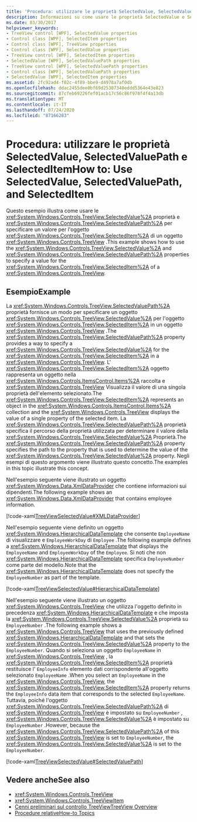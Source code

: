 ```yaml
---
title: 'Procedura: utilizzare le proprietà SelectedValue, SelectedValuePath e SelectedItem'
description: Informazioni su come usare le proprietà SelectedValue e SelectedValuePath per specificare un valore per l'oggetto SelectedItem di un Windows Presentation Foundation TreeView.
ms.date: 03/30/2017
helpviewer_keywords:
- TreeView control [WPF], SelectedValue properties
- Control class [WPF], SelectedItem properties
- Control class [WPF], TreeView properties
- Control class [WPF], SelectedValue properties
- TreeView control [WPF], SelectedItem properties
- SelectedValue [WPF], SelectedValuePath properties
- TreeView control [WPF], SelectedValuePath properties
- Control class [WPF], SelectedValuePath properties
- SelectedValue [WPF], SelectedItem properties
ms.assetid: 2fc92ad4-f02c-4f89-bbe9-d4978a7af0db
ms.openlocfilehash: ddac2455dee0bf69d25307340eddd5364e43e823
ms.sourcegitcommit: 87cfeb69226fef01acb17c56c86f978f4f4a13db
ms.translationtype: MT
ms.contentlocale: it-IT
ms.lasthandoff: 07/24/2020
ms.locfileid: "87166283"
---
```

# <a name="how-to-use-selectedvalue-selectedvaluepath-and-selecteditem"></a><span data-ttu-id="f9f01-103">Procedura: utilizzare le proprietà SelectedValue, SelectedValuePath e SelectedItem</span><span class="sxs-lookup"><span data-stu-id="f9f01-103">How to: Use SelectedValue, SelectedValuePath, and SelectedItem</span></span>
<span data-ttu-id="f9f01-104">Questo esempio illustra come usare le <xref:System.Windows.Controls.TreeView.SelectedValue%2A> proprietà e <xref:System.Windows.Controls.TreeView.SelectedValuePath%2A> per specificare un valore per l'oggetto <xref:System.Windows.Controls.TreeView.SelectedItem%2A> di un oggetto <xref:System.Windows.Controls.TreeView> .</span><span class="sxs-lookup"><span data-stu-id="f9f01-104">This example shows how to use the <xref:System.Windows.Controls.TreeView.SelectedValue%2A> and <xref:System.Windows.Controls.TreeView.SelectedValuePath%2A> properties to specify a value for the <xref:System.Windows.Controls.TreeView.SelectedItem%2A> of a <xref:System.Windows.Controls.TreeView>.</span></span>  
  
## <a name="example"></a><span data-ttu-id="f9f01-105">Esempio</span><span class="sxs-lookup"><span data-stu-id="f9f01-105">Example</span></span>  
 <span data-ttu-id="f9f01-106">La <xref:System.Windows.Controls.TreeView.SelectedValuePath%2A> proprietà fornisce un modo per specificare un oggetto <xref:System.Windows.Controls.TreeView.SelectedValue%2A> per l'oggetto <xref:System.Windows.Controls.TreeView.SelectedItem%2A> in un oggetto <xref:System.Windows.Controls.TreeView> .</span><span class="sxs-lookup"><span data-stu-id="f9f01-106">The <xref:System.Windows.Controls.TreeView.SelectedValuePath%2A> property provides a way to specify a <xref:System.Windows.Controls.TreeView.SelectedValue%2A> for the <xref:System.Windows.Controls.TreeView.SelectedItem%2A> in a <xref:System.Windows.Controls.TreeView>.</span></span> <span data-ttu-id="f9f01-107">L' <xref:System.Windows.Controls.TreeView.SelectedItem%2A> oggetto rappresenta un oggetto nella <xref:System.Windows.Controls.ItemsControl.Items%2A> raccolta e <xref:System.Windows.Controls.TreeView> Visualizza il valore di una singola proprietà dell'elemento selezionato.</span><span class="sxs-lookup"><span data-stu-id="f9f01-107">The <xref:System.Windows.Controls.TreeView.SelectedItem%2A> represents an object in the <xref:System.Windows.Controls.ItemsControl.Items%2A> collection and the <xref:System.Windows.Controls.TreeView> displays the value of a single property of the selected item.</span></span> <span data-ttu-id="f9f01-108">La <xref:System.Windows.Controls.TreeView.SelectedValuePath%2A> proprietà specifica il percorso della proprietà utilizzata per determinare il valore della <xref:System.Windows.Controls.TreeView.SelectedValue%2A> Proprietà.</span><span class="sxs-lookup"><span data-stu-id="f9f01-108">The <xref:System.Windows.Controls.TreeView.SelectedValuePath%2A> property specifies the path to the property that is used to determine the value of the <xref:System.Windows.Controls.TreeView.SelectedValue%2A> property.</span></span> <span data-ttu-id="f9f01-109">Negli esempi di questo argomento viene illustrato questo concetto.</span><span class="sxs-lookup"><span data-stu-id="f9f01-109">The examples in this topic illustrate this concept.</span></span>  
  
 <span data-ttu-id="f9f01-110">Nell'esempio seguente viene illustrato un oggetto <xref:System.Windows.Data.XmlDataProvider> che contiene informazioni sui dipendenti.</span><span class="sxs-lookup"><span data-stu-id="f9f01-110">The following example shows an <xref:System.Windows.Data.XmlDataProvider> that contains employee information.</span></span>  
  
 [!code-xaml[TreeViewSelectedValue#XMLDataProvider](~/samples/snippets/csharp/VS_Snippets_Wpf/TreeViewSelectedValue/CS/Window1.xaml#xmldataprovider)]  
  
 <span data-ttu-id="f9f01-111">Nell'esempio seguente viene definito un oggetto <xref:System.Windows.HierarchicalDataTemplate> che consente `EmployeeName` di visualizzare e `EmployeeWorkDay` di `Employee` .</span><span class="sxs-lookup"><span data-stu-id="f9f01-111">The following example defines a <xref:System.Windows.HierarchicalDataTemplate> that displays the `EmployeeName` and `EmployeeWorkDay` of the `Employee`.</span></span> <span data-ttu-id="f9f01-112">Si noti che non <xref:System.Windows.HierarchicalDataTemplate> specifica `EmployeeNumber` come parte del modello.</span><span class="sxs-lookup"><span data-stu-id="f9f01-112">Note that the <xref:System.Windows.HierarchicalDataTemplate> does not specify the `EmployeeNumber` as part of the template.</span></span>  
  
 [!code-xaml[TreeViewSelectedValue#HierarchicalDataTemplate](~/samples/snippets/csharp/VS_Snippets_Wpf/TreeViewSelectedValue/CS/Window1.xaml#hierarchicaldatatemplate)]  
  
 <span data-ttu-id="f9f01-113">Nell'esempio seguente viene illustrato un oggetto <xref:System.Windows.Controls.TreeView> che utilizza l'oggetto definito in precedenza <xref:System.Windows.HierarchicalDataTemplate> e che imposta la <xref:System.Windows.Controls.TreeView.SelectedValue%2A> proprietà su `EmployeeNumber` .</span><span class="sxs-lookup"><span data-stu-id="f9f01-113">The following example shows a <xref:System.Windows.Controls.TreeView> that uses the previously defined <xref:System.Windows.HierarchicalDataTemplate> and that sets the <xref:System.Windows.Controls.TreeView.SelectedValue%2A> property to the `EmployeeNumber`.</span></span> <span data-ttu-id="f9f01-114">Quando si seleziona un oggetto `EmployeeName` in <xref:System.Windows.Controls.TreeView> , la <xref:System.Windows.Controls.TreeView.SelectedItem%2A> proprietà restituisce l' `EmployeeInfo` elemento dati corrispondente all'oggetto selezionato `EmployeeName` .</span><span class="sxs-lookup"><span data-stu-id="f9f01-114">When you select an `EmployeeName` in the <xref:System.Windows.Controls.TreeView>, the <xref:System.Windows.Controls.TreeView.SelectedItem%2A> property returns the `EmployeeInfo` data item that corresponds to the selected `EmployeeName`.</span></span> <span data-ttu-id="f9f01-115">Tuttavia, poiché l'oggetto <xref:System.Windows.Controls.TreeView.SelectedValuePath%2A> di <xref:System.Windows.Controls.TreeView> è impostato su `EmployeeNumber` , <xref:System.Windows.Controls.TreeView.SelectedValue%2A> è impostato su `EmployeeNumber` .</span><span class="sxs-lookup"><span data-stu-id="f9f01-115">However, because the <xref:System.Windows.Controls.TreeView.SelectedValuePath%2A> of this <xref:System.Windows.Controls.TreeView> is set to `EmployeeNumber`, the <xref:System.Windows.Controls.TreeView.SelectedValue%2A> is set to the `EmployeeNumber`.</span></span>  
  
 [!code-xaml[TreeViewSelectedValue#SelectedValuePath](~/samples/snippets/csharp/VS_Snippets_Wpf/TreeViewSelectedValue/CS/Window1.xaml#selectedvaluepath)]  
  
## <a name="see-also"></a><span data-ttu-id="f9f01-116">Vedere anche</span><span class="sxs-lookup"><span data-stu-id="f9f01-116">See also</span></span>

- <xref:System.Windows.Controls.TreeView>
- <xref:System.Windows.Controls.TreeViewItem>
- [<span data-ttu-id="f9f01-117">Cenni preliminari sul controllo TreeView</span><span class="sxs-lookup"><span data-stu-id="f9f01-117">TreeView Overview</span></span>](treeview-overview.md)
- [<span data-ttu-id="f9f01-118">Procedure relative</span><span class="sxs-lookup"><span data-stu-id="f9f01-118">How-to Topics</span></span>](treeview-how-to-topics.md)

